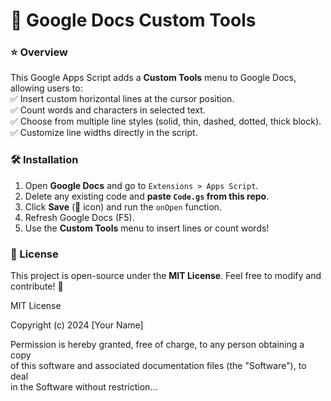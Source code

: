 # 📖 Google Docs Custom Tools  

### ⭐ Overview  
This Google Apps Script adds a **Custom Tools** menu to Google Docs, allowing users to:  
✅ Insert custom horizontal lines at the cursor position.  
✅ Count words and characters in selected text.  
✅ Choose from multiple line styles (solid, thin, dashed, dotted, thick block).  
✅ Customize line widths directly in the script.  

### 🛠️ Installation  
1. Open **Google Docs** and go to `Extensions > Apps Script`.  
2. Delete any existing code and **paste `Code.gs` from this repo**.  
3. Click **Save** (💾 icon) and run the `onOpen` function.  
4. Refresh Google Docs (F5).  
5. Use the **Custom Tools** menu to insert lines or count words!  

### 📜 License  
This project is open-source under the **MIT License**. Feel free to modify and contribute! 🚀  

MIT License  

Copyright (c) 2024 [Your Name]  

Permission is hereby granted, free of charge, to any person obtaining a copy  
of this software and associated documentation files (the "Software"), to deal  
in the Software without restriction...  
